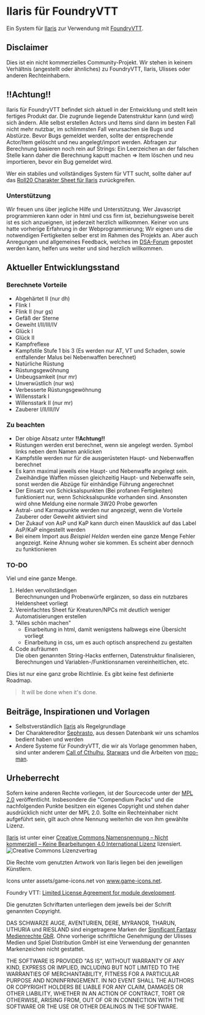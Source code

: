 # Ilaris für FoundryVTT
Ein System für [Ilaris](https://ilarisblog.wordpress.com/) zur Verwendung mit [FoundryVTT](https://foundryvtt.com/).

## Disclaimer

Dies ist ein nicht kommerzielles Community-Projekt.
Wir stehen in keinem Verhältnis (angestellt oder ähnliches) zu FoundryVTT, Ilaris, Ulisses oder anderen Rechteinhabern. 

## !!Achtung!!

Ilaris für FoundryVTT befindet sich aktuell in der Entwicklung und stellt kein fertiges Produkt dar.
Die zugrunde liegende Datenstruktur kann (und wird) sich ändern. Alle selbst erstellen Actors und Items sind dann im besten Fall nicht mehr nutzbar, im schlimmsten Fall verursachen sie Bugs und Abstürze.
Bevor Bugs gemeldet werden, sollte der entsprechende Actor/Item gelöscht und neu angelegt/import werden.
Abfragen zur Berechnung basieren noch rein auf Strings: Ein Leerzeichen an der falschen Stelle kann daher die Berechnung kaputt machen => Item löschen und neu importieren, bevor ein Bug gemeldet wird.  

Wer ein stabiles und vollständiges System für VTT sucht, sollte daher auf das [Roll20 Charakter Sheet für Ilaris](https://github.com/Roll20/roll20-character-sheets/tree/master/Das_Schwarze_Auge_Ilaris) zurückgreifen. 


### Unterstützung
Wir freuen uns über jegliche Hilfe und Unterstützung.
Wer Javascript programmieren kann oder in html und css firm ist, beziehungsweise bereit ist es sich anzueignen, ist jederzeit herzlich willkommen.
Keiner von uns hatte vorherige Erfahrung in der Webprogrammierung; Wir eignen uns die notwendigen Fertigkeiten selber erst im Rahmen des Projekts an.
Aber auch Anregungen und allgemeines Feedback, welches im [DSA-Forum](https://dsaforum.de/viewtopic.php?f=180&t=55746&sid=58516b319511875ce0bc2dc00b379b4d) gepostet werden kann, helfen uns weiter und sind herzlich willkommen.

## Aktueller Entwicklungsstand
### Berechnete Vorteile
* Abgehärtet II (nur dh)
* Flink I
* Flink II (nur gs)
* Gefäß der Sterne
* Geweiht I/II/III/IV
* Glück I
* Glück II
* Kampfreflexe
* Kampfstile Stufe 1 bis 3 (Es werden nur AT, VT und Schaden, sowie entfallender Malus bei Nebenwaffen berechnet)
* Natürliche Rüstung
* Rüstungsgewöhnung
* Unbeugsamkeit (nur mr)
* Unverwüstlich (nur ws)
* Verbesserte Rüstungsgewöhnung
* Willensstark I
* Willensstark II (nur mr)
* Zauberer I/II/III/IV

### Zu beachten
* Der obige Absatz unter **!!Achtung!!**
* Rüstungen werden erst berechnet, wenn sie angelegt werden. Symbol links neben dem Namen anklicken
* Kampfstile werden nur für die ausgerüsteten Haupt- und Nebenwaffen berechnet
* Es kann maximal jeweils eine Haupt- und Nebenwaffe angelegt sein. Zweihändige Waffen müssen gleichzeitig Haupt- und Nebenwaffe sein, sonst werden die Abzüge für einhändige Führung angerechnet
* Der Einsatz von Schicksalspunkten (Bei profanen Fertigkeiten) funktioniert nur, wenn Schicksalspunkte vorhanden sind. Ansonsten wird ohne Meldung eine normale 3W20 Probe geworfen
* Astral- und Karmapunkte werden nur angezeigt, wenn die Vorteile Zauberer oder Geweiht aktiviert sind
* Der Zukauf von AsP und KaP kann durch einen Mausklick auf das Label AsP/KaP eingestellt werden
* Bei einem Import aus *Beispiel Helden* werden eine ganze Menge Fehler angezeigt. Keine Ahnung woher sie kommen. Es scheint aber dennoch zu funktionieren

### TO-DO
Viel und eine ganze Menge. 
1. Helden vervollständigen    
Berechnunungen und Probenwürfe ergänzen, so dass ein nutzbares Heldensheet vorliegt
2. Vereinfachtes Sheet für Kreaturen/NPCs mit *deutlich* weniger Automatisierungen erstellen 
3. "Alles schön machen"    
    * Einarbeitung in html, damit wenigstens halbwegs eine Übersicht vorliegt
    * Einarbeitung in css, um es auch optisch ansprechend zu gestalten
4. Code aufräumen    
Die oben genannten String-Hacks entfernen, Datenstruktur finalisieren, Berechnungen und Variablen-/Funktionsnamen vereinheitlichen, etc.

Dies ist nur eine ganz grobe Richtlinie. Es gibt keine fest definierte Roadmap. 
> It will be done when it's done.

## Beiträge, Inspirationen und Vorlagen
* Selbstverständlich [Ilaris](https://ilarisblog.wordpress.com/) als Regelgrundlage
* Der Charaktereditor [Sephrasto](https://github.com/Aeolitus/Sephrasto), aus dessen Datenbank wir uns schamlos bedient haben und werden
* Andere Systeme für FoundryVTT, die wir als Vorlage genommen haben, sind unter anderem [Call of Cthulhu](https://github.com/HavlockV/CoC7-FoundryVTT), [Starwars](https://github.com/StarWarsFoundryVTT/StarWarsFFG) und die Arbeiten von [moo-man](https://github.com/moo-man).


## Urheberrecht

Sofern keine anderen Rechte vorliegen, ist der Sourcecode unter der [MPL 2.0](https://www.mozilla.org/en-US/MPL/2.0/) veröffentlicht. Insbesondere die "Compendium Packs" und die nachfolgenden Punkte besitzen ein eigenes Copyright und stehen daher ausdrücklich nicht unter der MPL 2.0. Sollte ein Rechteinhaber nicht aufgeführt sein, gilt auch ohne Nennung weiterhin die von ihm gewählte Lizenz. 

[Ilaris](https://ilarisblog.wordpress.com/) ist unter einer [Creative Commons Namensnennung – Nicht kommerziell – Keine Bearbeitungen 4.0 International Lizenz](http://creativecommons.org/licenses/by-nc-nd/4.0/) lizensiert. ![Creative Commons Lizenzvertrag](https://licensebuttons.net/l/by-nc-nd/4.0/80x15.png)

Die Rechte vom genutzten Artwork von Ilaris liegen bei den jeweiligen Künstlern.

Icons unter assets/game-icons.net von www.game-icons.net.

Foundry VTT: [Limited License Agreement for module development](https://foundryvtt.com/article/license/).

Die genutzten Schriftarten unterliegen dem jeweils bei der Schrift genannten Copyright.

DAS SCHWARZE AUGE, AVENTURIEN, DERE, MYRANOR, THARUN, UTHURIA und RIESLAND sind eingetragene Marken der [Significant Fantasy Medienrechte GbR](http://www.wiki-aventurica.de/wiki/Significant_Fantasy). Ohne vorherige schriftliche Genehmigung der Ulisses Medien und Spiel Distribution GmbH ist eine Verwendung der genannten Markenzeichen nicht gestattet.

THE SOFTWARE IS PROVIDED "AS IS", WITHOUT WARRANTY OF ANY KIND, EXPRESS OR
IMPLIED, INCLUDING BUT NOT LIMITED TO THE WARRANTIES OF MERCHANTABILITY,
FITNESS FOR A PARTICULAR PURPOSE AND NONINFRINGEMENT. IN NO EVENT SHALL THE
AUTHORS OR COPYRIGHT HOLDERS BE LIABLE FOR ANY CLAIM, DAMAGES OR OTHER
LIABILITY, WHETHER IN AN ACTION OF CONTRACT, TORT OR OTHERWISE, ARISING FROM,
OUT OF OR IN CONNECTION WITH THE SOFTWARE OR THE USE OR OTHER DEALINGS IN THE
SOFTWARE.
